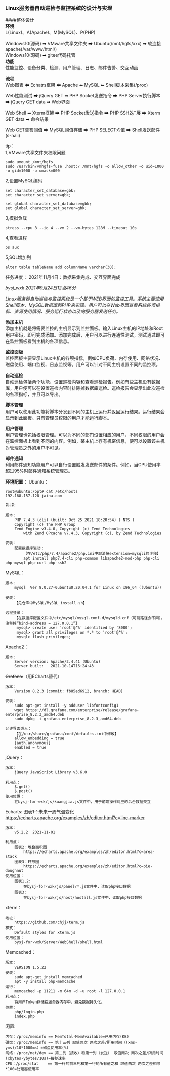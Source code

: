 ### Linux服务器自动巡检与监控系统的设计与实现

####整体设计  
**环境**  
L(Linux)、A(Apache)、M(MySQL)、P(PHP)

Windows10(源码) ➡ VMware共享文件夹 ➡ Ubuntu(/mnt/hgfs/xxx) ➡ 软连接apache(/var/www/html/)  
Windows10(源码) ➡ gitee代码托管  
**功能**  
性能监控、设备分类、检测、用户管理、日志、邮件告警、交互动画

**流程**  
Web图表 ⬅ Echatrs框架 ⬅ Apache ⬅ MySQL ⬅ Shell脚本采集(/proc)

Web性能测试 ➡ jQuery GET ➡ PHP Socket发送指令 ➡ PHP Server执行脚本 ➡ jQuery GET data ➡ Web界面

Web Shell ➡ Xterm框架 ➡ PHP Socket发送指令 ➡ PHP SSH2扩展 ➡ Xterm GET data ➡ 命令结果

Web GET告警阈值 ➡ MySQL阈值存储 ➡ PHP SELECT均值 ➡ Shell发送邮件(s-nail)

tip：  
1,VMware共享文件夹权限问题
```
sudo umount /mnt/hgfs
sudo /usr/bin/vmhgfs-fuse .host:/ /mnt/hgfs -o allow_other -o uid=1000 -o gid=1000 -o umask=000
```
2,设置MySQL编码
```
set character_set_database=gbk;
set character_set_server=gbk;

set global character_set_database=gbk;
set global character_set_server=gbk;
```
3,模拟负载
```
stress --cpu 8 --io 4 --vm 2 --vm-bytes 128M --timeout 10s
```
4,查看进程
```
ps aux
```
5,SQL增加列
```
alter table tableName add columnName varchar(30);
```
任务进度：
    2021年11月4日：数据采集完成、交互界面完成

 _bysj_wxk 2021年9月24日12点46分_ 

 _Linux服务器自动巡检与监控系统是一个基于WEB界面的监控工具。系统主要使用Shell脚本、MySQL数据库和PHP来实现。用户可以在Web界面查看系统各项指标、资源使用情况、服务运行状态以及向服务器发送任务。_ 

 **添加主机**  
 添加主机就是将需要监控的主机显示到监控面板。输入Linux主机的IP地址和Root用户密码，即可完成添加。添加完成后，用户可以进行连通性测试，测试通过即可在监控面板看到主机的各项信息。

 **监控面板**  
 监控面板主要显示Linux主机的各项指标，例如CPU负荷、内存使用、网络状况、磁盘使用、端口监视、日志监视等。用户可以针对不同主机设置不同的监控项。

 **自动巡检**  
 自动巡检包括两个功能，设置巡检内容和查看巡检报告。例如有些主机没有数据库，用户便可以在设置巡检内容时排除掉数据库巡检。巡检报告会显示出此次巡检的各项指标，并且可以导出。

 **脚本管理**  
 用户可以使用此功能将脚本分发到不同的主机上运行并返回运行结果。运行结果会显示到此面板。只有管理员权限的用户才能运行脚本。

 **用户管理**  
 用户管理也包括权限管理。可以为不同的部门设置相应的用户，不同权限的用户会在监控面板上看到不同的内容。例如，某主机上存有机密信息，便可以设置该主机对管理员之外的用户不可见。

 **邮件通知**  
 利用邮件通知功能用户可以自行设置触发发送邮件的条件。例如，当CPU使用率超过95%时邮件通知系统管理员。

**环境配置：**
Ubuntu：

```shell
root@ubuntu:/opt# cat /etc/hosts
192.168.157.128 jaina.com
```
PHP:

```
版本：
    PHP 7.4.3 (cli) (built: Oct 25 2021 18:20:54) ( NTS )
    Copyright (c) The PHP Group
    Zend Engine v3.4.0, Copyright (c) Zend Technologies
        with Zend OPcache v7.4.3, Copyright (c), by Zend Technologies
    
安装：
    配置数据库驱动：
        【在/etc/php/7.4/apache2/php.ini中取消掉extension=mysqli的注释】
        apt install php7.4-cli php-common libapache2-mod-php php-cli php-mysql php-curl php-ssh2
```

MySQL：

```
版本：
    mysql  Ver 8.0.27-0ubuntu0.20.04.1 for Linux on x86_64 ((Ubuntu))

安装：
    【见仓库中MySQL/MySQL_install.sh】

远程登录：
    【在数据库配置文件中/etc/mysql/mysql.conf.d/mysqld.cnf（可能路径会不同），注释掉“bind-address = 127.0.0.1”】
     mysql> create user 'root'@'%' identified by '8080';
     mysql> grant all privileges on *.* to 'root'@'%';
     mysql> flush privileges;
```



Apache2：

```
版本：
    Server version: Apache/2.4.41 (Ubuntu)
    Server built:   2021-10-14T16:24:43
```

~~Grafana:~~（用ECharts替代）
```
版本：
    Version 8.2.3 (commit: fb85ed6912, branch: HEAD)

安装：
    sudo apt-get install -y adduser libfontconfig1
    wget https://dl.grafana.com/enterprise/release/grafana-enterprise_8.2.3_amd64.deb
    sudo dpkg -i grafana-enterprise_8.2.3_amd64.deb

允许界面嵌入：
    【在/usr/share/grafana/conf/defaults.ini中修改】
    allow_embedding = true
    [auth.anonymous]
    enabled = true
```
jQuery：
```
版本：
    jQuery JavaScript Library v3.6.0

利用点：
    $.get()
    $.post()
使用位置：
    在bysj-for-wxk/js/kuangjia.js文件中，用于前端操作对应的后台数据交互
```
Echarts:
~~图表1：未来一周气温变化
https://echarts.apache.org/examples/zh/editor.html?c=line-marker~~
```
版本：
    v5.2.2  2021-11-01
    
利用点：
    图表2：堆叠面积图
        https://echarts.apache.org/examples/zh/editor.html?c=area-stack
    图表3：环形图
        https://echarts.apache.org/examples/zh/editor.html?c=pie-doughnut
使用位置：
    图表1,2:
        在bysj-for-wxk/js/panel/*.js文件中，读取php接口数据
    图表3:    
        在bysj-for-wxk/js/host/hostall.js文件中，读取php接口数据
```
xterm：
```
地址：
    https://github.com/chjj/term.js
样式：
    Default styles for xterm.js
使用位置：
    bysj-for-wxk/Server/WebShell/shell.html
```

Memcached：
```
版本：
    VERSION 1.5.22
安装：
    sudo apt-get install memcached
    apt -y install php-memcache
运行：
    memcached -p 11211 -m 64m -d -u root -l 127.0.0.1
利用点：
    将用户Token存储在服务器内存中，避免数据持久化。
位置：
    php/login.php
    index.php
```

闲置:
```
内存：/proc/meminfo == MemTotal-MemAvailable=已用内存(KB)
磁盘：/proc/meminfo == 第十三列 取值两次 两次之差/所用时间（(xms-yms)/10*1000ms）=磁盘使用率(%)
网络：/proc/net/dev == 第二列（接收）和第十列（发送） 取值两次 两次之差/所用时间(xbytes-ybytes/10s)=每秒速率
CPU：/proc/stat    == 第一行的前三列和第一行的所有值之和 取值两次 两次之差相除*100=处理器使用率
```